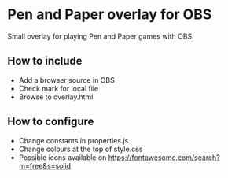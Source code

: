 # Pen and Paper overlay for OBS
Small overlay for playing Pen and Paper games with OBS.


## How to include
* Add a browser source in OBS
* Check mark for local file
* Browse to overlay.html

## How to configure
* Change constants in properties.js
* Change colours at the top of style.css
* Possible icons available on https://fontawesome.com/search?m=free&s=solid
